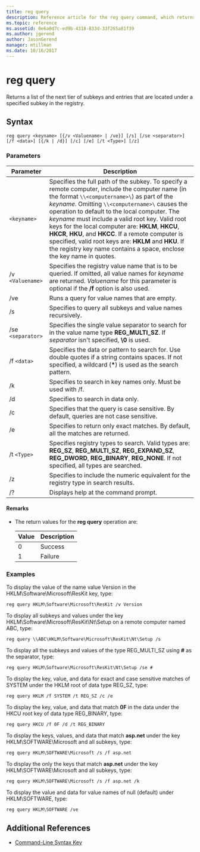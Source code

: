 ```yaml
---
title: reg query
description: Reference article for the reg query command, which returns a list of the next tier of subkeys and entries that are located under a specified subkey in the registry.
ms.topic: reference
ms.assetid: 0e6a0d7c-ed9b-4318-833d-33f265a81f39
ms.author: jgerend
author: JasonGerend
manager: mtillman
ms.date: 10/16/2017
---
```


# reg query

Returns a list of the next tier of subkeys and entries that are located under a specified subkey in the registry.

## Syntax

```
reg query <keyname> [{/v <Valuename> | /ve}] [/s] [/se <separator>] [/f <data>] [{/k | /d}] [/c] [/e] [/t <Type>] [/z]
```

### Parameters

| Parameter | Description |
|--|--|
| `<keyname>` | Specifies the full path of the subkey. To specify a remote computer, include the computer name (in the format `\\<computername>\`) as part of the *keyname*. Omitting `\\<computername>\` causes the operation to default to the local computer. The *keyname* must include a valid root key. Valid root keys for the local computer are: **HKLM**, **HKCU**, **HKCR**, **HKU**, and **HKCC**. If a remote computer is specified, valid root keys are: **HKLM** and **HKU**. If the registry key name contains a space, enclose the key name in quotes. |
| /v `<Valuename>` | Specifies the registry value name that is to be queried. If omitted, all value names for *keyname* are returned. *Valuename* for this parameter is optional if the **/f** option is also used. |
| /ve | Runs a query for value names that are empty. |
| /s | Specifies to query all subkeys and value names recursively. |
| /se `<separator>` | Specifies the single value separator to search for in the value name type **REG_MULTI_SZ**. If *separator* isn't specified, **\0** is used. |
| /f `<data>` | Specifies the data or pattern to search for. Use double quotes if a string contains spaces. If not specified, a wildcard (**&#42;**) is used as the search pattern. |
| /k | Specifies to search in key names only. Must be used with /f. |
| /d | Specifies to search in data only. |
| /c | Specifies that the query is case sensitive. By default, queries are not case sensitive. |
| /e | Specifies to return only exact matches. By default, all the matches are returned. |
| /t `<Type>` | Specifies registry types to search. Valid types are: **REG_SZ**, **REG_MULTI_SZ**, **REG_EXPAND_SZ**, **REG_DWORD**, **REG_BINARY**, **REG_NONE**. If not specified, all types are searched. |
| /z | Specifies to include the numeric equivalent for the registry type in search results. |
| /? | Displays help at the command prompt. |

#### Remarks

- The return values for the **reg query** operation are:

    | Value | Description |
    |--|--|
    | 0 | Success |
    | 1 | Failure |

### Examples

To display the value of the name value Version in the HKLM\Software\Microsoft\ResKit key, type:

```
reg query HKLM\Software\Microsoft\ResKit /v Version
```

To display all subkeys and values under the key HKLM\Software\Microsoft\ResKit\Nt\Setup on a remote computer named ABC, type:

```
reg query \\ABC\HKLM\Software\Microsoft\ResKit\Nt\Setup /s
```

To display all the subkeys and values of the type REG_MULTI_SZ using **#** as the separator, type:

```
reg query HKLM\Software\Microsoft\ResKit\Nt\Setup /se #
```

To display the key, value, and data for exact and case sensitive matches of SYSTEM under the HKLM root of data type REG_SZ, type:

```
reg query HKLM /f SYSTEM /t REG_SZ /c /e
```

To display the key, value, and data that match **0F** in the data under the HKCU root key of data type REG_BINARY, type:

```
reg query HKCU /f 0F /d /t REG_BINARY
```

To display the keys, values, and data that match **asp.net** under the key HKLM\SOFTWARE\Microsoft and all subkeys, type:

```
reg query HKLM\SOFTWARE\Microsoft /s /f asp.net
```

To display the only the keys that match **asp.net** under the key HKLM\SOFTWARE\Microsoft and all subkeys, type:

```
reg query HKLM\SOFTWARE\Microsoft /s /f asp.net /k
```

To display the value and data for value names of null (default) under HKLM\SOFTWARE, type:

```
reg query HKLM\SOFTWARE /ve
```

## Additional References

- [Command-Line Syntax Key](command-line-syntax-key.md)
